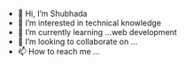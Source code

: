 - 👋 Hi, I’m Shubhada
- 👀 I’m interested in technical knowledge
- 🌱 I’m currently learning ...web development
- 💞️ I’m looking to collaborate on ...
- 📫 How to reach me ...

<!---
Shubhada10r/Shubhada10r is a ✨ special ✨ repository because its `README.md` (this file) appears on your GitHub profile.
You can click the Preview link to take a look at your changes.
--->
